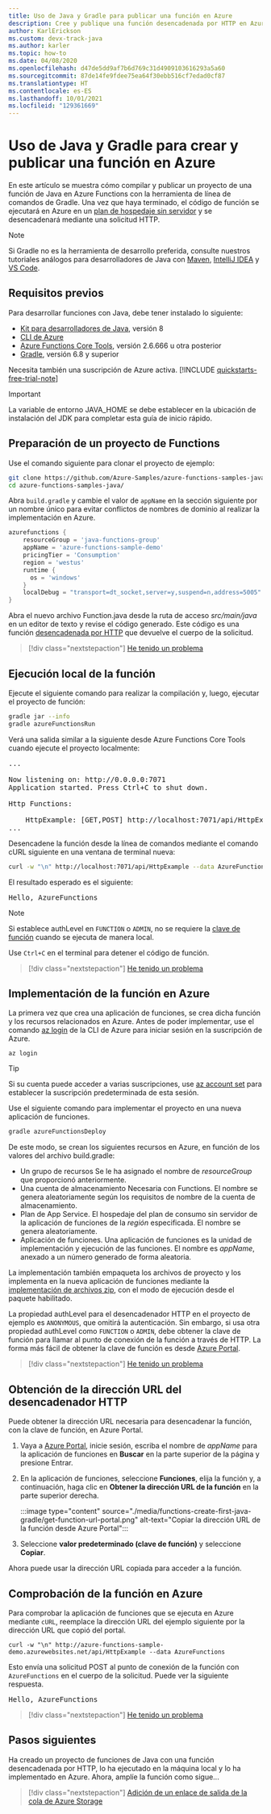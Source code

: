 ```yaml
---
title: Uso de Java y Gradle para publicar una función en Azure
description: Cree y publique una función desencadenada por HTTP en Azure con Java y Gradle.
author: KarlErickson
ms.custom: devx-track-java
ms.author: karler
ms.topic: how-to
ms.date: 04/08/2020
ms.openlocfilehash: d47de5dd9af7b6d769c31d4909103616293a5a60
ms.sourcegitcommit: 87de14fe9fdee75ea64f30ebb516cf7edad0cf87
ms.translationtype: HT
ms.contentlocale: es-ES
ms.lasthandoff: 10/01/2021
ms.locfileid: "129361669"
---
```

# <a name="use-java-and-gradle-to-create-and-publish-a-function-to-azure"></a>Uso de Java y Gradle para crear y publicar una función en Azure

En este artículo se muestra cómo compilar y publicar un proyecto de una función de Java en Azure Functions con la herramienta de línea de comandos de Gradle. Una vez que haya terminado, el código de función se ejecutará en Azure en un [plan de hospedaje sin servidor](consumption-plan.md) y se desencadenará mediante una solicitud HTTP. 

> [!NOTE]
> Si Gradle no es la herramienta de desarrollo preferida, consulte nuestros tutoriales análogos para desarrolladores de Java con [Maven](./create-first-function-cli-java.md), [IntelliJ IDEA](/azure/developer/java/toolkit-for-intellij/quickstart-functions) y [VS Code](./create-first-function-vs-code-java.md).

## <a name="prerequisites"></a>Requisitos previos

Para desarrollar funciones con Java, debe tener instalado lo siguiente:

- [Kit para desarrolladores de Java](/azure/developer/java/fundamentals/java-support-on-azure), versión 8
- [CLI de Azure]
- [Azure Functions Core Tools](./functions-run-local.md#v2), versión 2.6.666 u otra posterior
- [Gradle](https://gradle.org/), versión 6.8 y superior

Necesita también una suscripción de Azure activa. [!INCLUDE [quickstarts-free-trial-note](../../includes/quickstarts-free-trial-note.md)]

> [!IMPORTANT]
> La variable de entorno JAVA_HOME se debe establecer en la ubicación de instalación del JDK para completar esta guía de inicio rápido.

## <a name="prepare-a-functions-project"></a>Preparación de un proyecto de Functions

Use el comando siguiente para clonar el proyecto de ejemplo:

```bash
git clone https://github.com/Azure-Samples/azure-functions-samples-java.git
cd azure-functions-samples-java/
```

Abra `build.gradle` y cambie el valor de `appName` en la sección siguiente por un nombre único para evitar conflictos de nombres de dominio al realizar la implementación en Azure. 

```gradle
azurefunctions {
    resourceGroup = 'java-functions-group'
    appName = 'azure-functions-sample-demo'
    pricingTier = 'Consumption'
    region = 'westus'
    runtime {
      os = 'windows'
    }
    localDebug = "transport=dt_socket,server=y,suspend=n,address=5005"
}
```

Abra el nuevo archivo Function.java desde la ruta de acceso *src/main/java*  en un editor de texto y revise el código generado. Este código es una función [desencadenada por HTTP](functions-bindings-http-webhook.md) que devuelve el cuerpo de la solicitud. 

> [!div class="nextstepaction"]
> [He tenido un problema](https://www.research.net/r/javae2e?tutorial=functions-create-first-java-gradle&step=generate-project)

## <a name="run-the-function-locally"></a>Ejecución local de la función

Ejecute el siguiente comando para realizar la compilación y, luego, ejecutar el proyecto de función:

```bash
gradle jar --info
gradle azureFunctionsRun
```
Verá una salida similar a la siguiente desde Azure Functions Core Tools cuando ejecute el proyecto localmente:

<pre>
...

Now listening on: http://0.0.0.0:7071
Application started. Press Ctrl+C to shut down.

Http Functions:

    HttpExample: [GET,POST] http://localhost:7071/api/HttpExample
...
</pre>

Desencadene la función desde la línea de comandos mediante el comando cURL siguiente en una ventana de terminal nueva:

```bash
curl -w "\n" http://localhost:7071/api/HttpExample --data AzureFunctions
```

El resultado esperado es el siguiente:

<pre>
Hello, AzureFunctions
</pre>

> [!NOTE]
> Si establece authLevel en `FUNCTION` o `ADMIN`, no se requiere la [clave de función](functions-bindings-http-webhook-trigger.md#authorization-keys) cuando se ejecuta de manera local.  

Use `Ctrl+C` en el terminal para detener el código de función.

> [!div class="nextstepaction"]
> [He tenido un problema](https://www.research.net/r/javae2e?tutorial=functions-create-first-java-gradle&step=local-run)

## <a name="deploy-the-function-to-azure"></a>Implementación de la función en Azure

La primera vez que crea una aplicación de funciones, se crea dicha función y los recursos relacionados en Azure. Antes de poder implementar, use el comando [az login](/cli/azure/authenticate-azure-cli) de la CLI de Azure para iniciar sesión en la suscripción de Azure. 

```azurecli
az login
```

> [!TIP]
> Si su cuenta puede acceder a varias suscripciones, use [az account set](/cli/azure/account#az_account_set) para establecer la suscripción predeterminada de esta sesión. 

Use el siguiente comando para implementar el proyecto en una nueva aplicación de funciones. 

```bash
gradle azureFunctionsDeploy
```

De este modo, se crean los siguientes recursos en Azure, en función de los valores del archivo build.gradle:

+ Un grupo de recursos Se le ha asignado el nombre de _resourceGroup_ que proporcionó anteriormente.
+ Una cuenta de almacenamiento Necesaria con Functions. El nombre se genera aleatoriamente según los requisitos de nombre de la cuenta de almacenamiento.
+ Plan de App Service. El hospedaje del plan de consumo sin servidor de la aplicación de funciones de la _región_ especificada. El nombre se genera aleatoriamente.
+ Aplicación de funciones. Una aplicación de funciones es la unidad de implementación y ejecución de las funciones. El nombre es _appName_, anexado a un número generado de forma aleatoria. 

La implementación también empaqueta los archivos de proyecto y los implementa en la nueva aplicación de funciones mediante la [implementación de archivos zip](functions-deployment-technologies.md#zip-deploy), con el modo de ejecución desde el paquete habilitado.

La propiedad authLevel para el desencadenador HTTP en el proyecto de ejemplo es `ANONYMOUS`, que omitirá la autenticación. Sin embargo, si usa otra propiedad authLevel como `FUNCTION` o `ADMIN`, debe obtener la clave de función para llamar al punto de conexión de la función a través de HTTP. La forma más fácil de obtener la clave de función es desde [Azure Portal].

> [!div class="nextstepaction"]
> [He tenido un problema](https://www.research.net/r/javae2e?tutorial=functions-create-first-java-gradle&step=deploy)

## <a name="get-the-http-trigger-url"></a>Obtención de la dirección URL del desencadenador HTTP

Puede obtener la dirección URL necesaria para desencadenar la función, con la clave de función, en Azure Portal. 

1. Vaya a [Azure Portal], inicie sesión, escriba el nombre de _appName_ para la aplicación de funciones en **Buscar** en la parte superior de la página y presione Entrar.
 
1. En la aplicación de funciones, seleccione **Funciones**, elija la función y, a continuación, haga clic en **Obtener la dirección URL de la función** en la parte superior derecha. 

    :::image type="content" source="./media/functions-create-first-java-gradle/get-function-url-portal.png" alt-text="Copiar la dirección URL de la función desde Azure Portal":::

1. Seleccione **valor predeterminado (clave de función)**  y seleccione **Copiar**. 

Ahora puede usar la dirección URL copiada para acceder a la función.

## <a name="verify-the-function-in-azure"></a>Comprobación de la función en Azure

Para comprobar la aplicación de funciones que se ejecuta en Azure mediante `cURL`, reemplace la dirección URL del ejemplo siguiente por la dirección URL que copió del portal.

```console
curl -w "\n" http://azure-functions-sample-demo.azurewebsites.net/api/HttpExample --data AzureFunctions
```

Esto envía una solicitud POST al punto de conexión de la función con `AzureFunctions` en el cuerpo de la solicitud. Puede ver la siguiente respuesta.

<pre>
Hello, AzureFunctions
</pre>

> [!div class="nextstepaction"]
> [He tenido un problema](https://www.research.net/r/javae2e?tutorial=functions-create-first-java-gradle&step=verify-deployment)

## <a name="next-steps"></a>Pasos siguientes

Ha creado un proyecto de funciones de Java con una función desencadenada por HTTP, lo ha ejecutado en la máquina local y lo ha implementado en Azure. Ahora, amplíe la función como sigue...

> [!div class="nextstepaction"]
> [Adición de un enlace de salida de la cola de Azure Storage](functions-add-output-binding-storage-queue-java.md)


[CLI de Azure]: /cli/azure
[Azure Portal]: https://portal.azure.com
